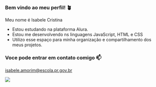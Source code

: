 ### Bem vindo ao meu perfil! 🪴

 Meu nome é Isabele Cristina

 - Estou estudando na plataforma Alura.
 - Estou me desenvolvendo ns linguagens JavaScript, HTML e CSS
 - Utilizo esse espaço para minha organização e compartilhamento dos meus projetos.

 ### Voce pode entrar em contato comigo 📫
  isabele.amorim@escola.pr.gov.br


![](https://media.tenor.com/0c4CQexlqpoAAAAM/tio-orochi-pisca-pisca.gif)
